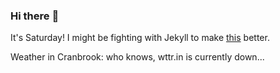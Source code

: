 ### Hi there :wave:

It's Saturday! I might be fighting with Jekyll to make [this](https://swissclubtoronto.ca) better.

Weather in Cranbrook: who knows, wttr.in is currently down...
